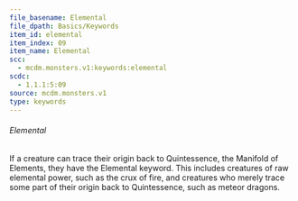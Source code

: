 ```yaml
---
file_basename: Elemental
file_dpath: Basics/Keywords
item_id: elemental
item_index: 09
item_name: Elemental
scc:
  - mcdm.monsters.v1:keywords:elemental
scdc:
  - 1.1.1:5:09
source: mcdm.monsters.v1
type: keywords
---
```


###### Elemental

If a creature can trace their origin back to Quintessence, the Manifold of Elements, they have the Elemental keyword. This includes creatures of raw elemental power, such as the crux of fire, and creatures who merely trace some part of their origin back to Quintessence, such as meteor dragons.
